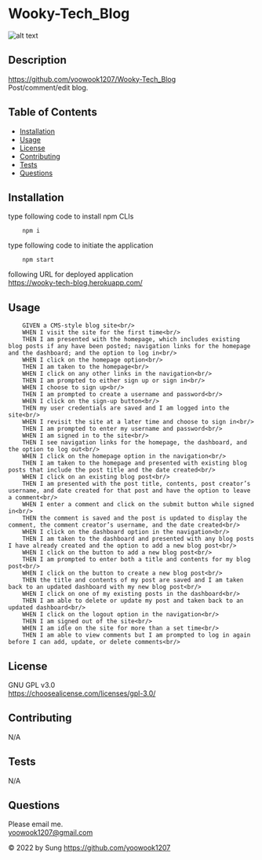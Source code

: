 # Wooky-Tech_Blog


  ![alt text](https://img.shields.io/static/v1?label=LICENSE&message=GNU_GPL_v3.0&color=green)

  ## Description
  
  https://github.com/yoowook1207/Wooky-Tech_Blog<br />
  Post/comment/edit blog.<br />

  ## Table of Contents
  * [Installation](#installation)
  * [Usage](#usage)
  * [License](#license)
  * [Contributing](#contributing)
  * [Tests](#tests)
  * [Questions](#questions)
  
  ## Installation
type following code to install npm CLIs
```    
    npm i
```
    
type following code to initiate the application<br />

```    
    npm start
```    

following URL for deployed application <br />
https://wooky-tech-blog.herokuapp.com/

  ## Usage

```
    GIVEN a CMS-style blog site<br/>
    WHEN I visit the site for the first time<br/>
    THEN I am presented with the homepage, which includes existing blog posts if any have been posted; navigation links for the homepage and the dashboard; and the option to log in<br/>
    WHEN I click on the homepage option<br/>
    THEN I am taken to the homepage<br/>
    WHEN I click on any other links in the navigation<br/>
    THEN I am prompted to either sign up or sign in<br/>
    WHEN I choose to sign up<br/>
    THEN I am prompted to create a username and password<br/>
    WHEN I click on the sign-up button<br/>
    THEN my user credentials are saved and I am logged into the site<br/>
    WHEN I revisit the site at a later time and choose to sign in<br/>
    THEN I am prompted to enter my username and password<br/>
    WHEN I am signed in to the site<br/>
    THEN I see navigation links for the homepage, the dashboard, and the option to log out<br/>
    WHEN I click on the homepage option in the navigation<br/>
    THEN I am taken to the homepage and presented with existing blog posts that include the post title and the date created<br/>
    WHEN I click on an existing blog post<br/>
    THEN I am presented with the post title, contents, post creator’s username, and date created for that post and have the option to leave a comment<br/>
    WHEN I enter a comment and click on the submit button while signed in<br/>
    THEN the comment is saved and the post is updated to display the comment, the comment creator’s username, and the date created<br/>
    WHEN I click on the dashboard option in the navigation<br/>
    THEN I am taken to the dashboard and presented with any blog posts I have already created and the option to add a new blog post<br/>
    WHEN I click on the button to add a new blog post<br/>
    THEN I am prompted to enter both a title and contents for my blog post<br/>
    WHEN I click on the button to create a new blog post<br/>
    THEN the title and contents of my post are saved and I am taken back to an updated dashboard with my new blog post<br/>
    WHEN I click on one of my existing posts in the dashboard<br/>
    THEN I am able to delete or update my post and taken back to an updated dashboard<br/>
    WHEN I click on the logout option in the navigation<br/>
    THEN I am signed out of the site<br/>
    WHEN I am idle on the site for more than a set time<br/>
    THEN I am able to view comments but I am prompted to log in again before I can add, update, or delete comments<br/>
 ```
  
  ## License
  GNU GPL v3.0
  <br />https://choosealicense.com/licenses/gpl-3.0/
  

  ## Contributing

  N/A

  ## Tests

  N/A

  ## Questions

  Please email me.<br />
  yoowook1207@gmail.com
  

  &copy; 2022 by Sung https://github.com/yoowook1207